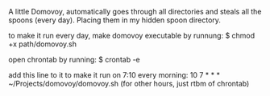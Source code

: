 A little Domovoy, automatically goes through all directories and steals all the spoons (every day). Placing them in my hidden spoon directory.

to make it run every day, make domovoy executable by runnung:
$ chmod +x path/domovoy.sh

open chrontab by running:
$ crontab -e

add this line to it to make it run on 7:10 every morning:
10 7 * * * ~/Projects/domovoy/domovoy.sh
(for other hours, just rtbm of chrontab)

